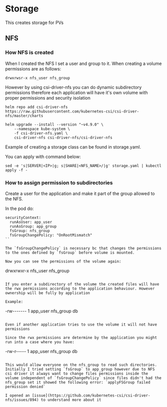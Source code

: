 # Storage

This creates storage for PVs

## NFS

### How NFS is created

When I created the NFS I set a user and group to it. When creating a volume permissions are as follows:

```
drwxrwsr-x nfs_user nfs_group
```

However by using csi-driver-nfs you can do dynamic subdirectory permissions therefore each application will have it's own volume with proper permissions and security isolation

```
helm repo add csi-driver-nfs https://raw.githubusercontent.com/kubernetes-csi/csi-driver-nfs/master/charts

helm upgrade --install --version "~v4.9.0" \
    --namespace kube-system \
    -f csi-driver-nfs.yaml \
    csi-driver-nfs csi-driver-nfs/csi-driver-nfs
```

Example of creating a storage class can be found in storage.yaml.

You can apply with command below:

```
sed -e 's|SERVER|<IP>|g; s|SHARE|<NFS_NAME>/|g' storage.yaml | kubectl apply -f -
```

### How to assign permission to subdirectories

Create a user for the application and make it part of the group allowed to the NFS.

In the pod do:

```
securityContext:
  runAsUser: app_user
  runAsGroup: app_group
  fsGroup: nfs_group
  fsGroupChangePolicy: "OnRootMismatch"
``

The `fsGroupChangePolicy` is necessary bc that changes the permissions to the ones defined by `fsGroup` before volume is mounted.

Now you can see the permissions of the volume again:

```
drwxrwxr-x nfs_user nfs_group
```

If you enter a subdirectory of the volume the created files will have the rwx permissions according to the application behaviour. However ownership will be fully by application

Example:

```
-rw------- 1 app_user nfs_group db
```

Even if another application tries to use the volume it will not have permissions

Since the rwx permissions are determine by the application you might run into a case where you have:

```
-rw-r----- 1 app_user nfs_group db
```

This would allow everyone on the nfs_group to read such directories. Initially I tried setting `fsGroup` to app_group however due to NFS csi driver it always want to change files permissions inside the volume independent of `fsGroupChangePolicy` since files didn't had the nfs_group set it showed the following error: `applyFSGroup failed permission denied`

I opened an [issue](https://github.com/kubernetes-csi/csi-driver-nfs/issues/894) to understand more about it